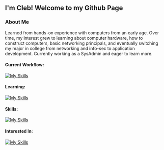 ## I'm Cleb! Welcome to my Github Page

### About Me
Learned from hands-on experience with computers from an early age. Over time, my interest grew to learning about computer hardware, how to construct computers, basic networking principals, and eventually switching my major in college from networking and info-sec to application development. Currently working as a SysAdmin and eager to learn more. 


#### Current Workflow:
[![My Skills](https://skillicons.dev/icons?i=windows,powershell,linux,bash,neovim,obsidian)](https://skillicons.dev)

#### Learning:
[![My Skills](https://skillicons.dev/icons?i=powershell,dotnet,azure)](https://skillicons.dev)

#### Skills:
[![My Skills](https://skillicons.dev/icons?i=html,css,boostrap,dotnet,mysql,php,js)](https://skillicons.dev)

#### Interested In:
[![My Skills](https://skillicons.dev/icons?i=py,nix,rust,go,gleam,docker)](https://skillicons.dev)
